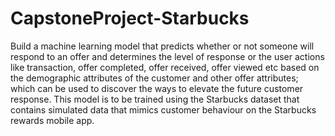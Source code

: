 # CapstoneProject-Starbucks
Build a machine learning model that predicts whether or not someone will respond to an offer and determines the level of response or the user actions like transaction, offer completed, offer received, offer viewed etc based on the demographic attributes of the customer and other offer attributes; which can be used to discover the ways to elevate the future customer response. This model is to be trained using the Starbucks dataset that contains simulated data that mimics customer behaviour on the Starbucks rewards mobile app. 
